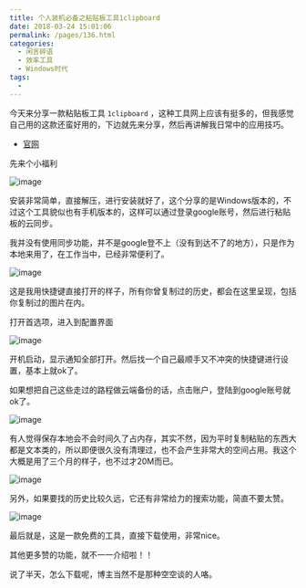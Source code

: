 ```yaml
---
title: 个人装机必备之粘贴板工具1clipboard
date: 2018-03-24 15:01:06
permalink: /pages/136.html
categories:
  - 闲言碎语
  - 效率工具
  - Windows时代
tags:
  - 
---
```


今天来分享一款粘贴板工具 `1clipboard` ，这种工具网上应该有挺多的，但我感觉自己用的这款还蛮好用的，下边就先来分享，然后再讲解我日常中的应用技巧。

- [官网](http://1clipboard.io/)

先来个小福利

![image](https://tva3.sinaimg.cn/large/008k1Yt0ly1grnl6c0980j30hs0qoe81.jpg)

安装非常简单，直接解压，进行安装就好了，这个分享的是Windows版本的，不过这个工具貌似也有手机版本的，这样可以通过登录google账号，然后进行粘贴板的云同步。

我并没有使用同步功能，并不是google登不上（没有到达不了的地方），只是作为本地来用了，在工作当中，已经非常便利了。

![image](https://tva1.sinaimg.cn/large/008k1Yt0ly1grnl6jf2egj60b20foabm02.jpg)

这是我用快捷键直接打开的样子，所有你曾复制过的历史，都会在这里呈现，包括你复制过的图片在内。

打开首选项，进入到配置界面

![image](https://tva1.sinaimg.cn/large/008k1Yt0ly1grnl6oeeadj30f10e0ta7.jpg)

开机启动，显示通知全部打开。然后找一个自己最顺手又不冲突的快捷键进行设置，基本上就ok了。

如果想把自己这些走过的路程做云端备份的话，点击账户，登陆到google账号就ok了。

![image](https://tvax2.sinaimg.cn/large/008k1Yt0ly1grnl6t789oj30f10dwjsn.jpg)

有人觉得保存本地会不会时间久了占内存，其实不然，因为平时复制粘贴的东西大都是文本类的，所以即便很久没有清理过，也不会产生非常大的空间占用。我这个大概是用了三个月的样子，也不过才20M而已。

![image](https://tva3.sinaimg.cn/large/008k1Yt0ly1grnl6ypmh7j30f10dt0tu.jpg)

另外，如果要找的历史比较久远，它还有非常给力的搜索功能，简直不要太赞。

![image](https://tvax4.sinaimg.cn/large/008k1Yt0ly1grnl744tt6j60b50fjjs102.jpg)

最后就是，这是一款免费的工具，直接下载使用，非常nice。

其他更多赞的功能，就不一一介绍啦！！

说了半天，怎么下载呢，博主当然不是那种空空谈的人咯。
